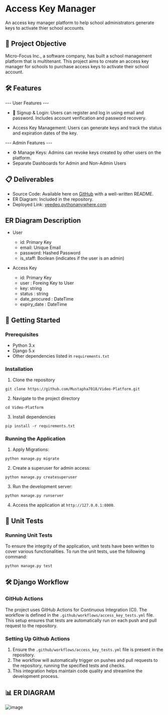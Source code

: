 # Access Key Manager
  An access key manager platform to help school administrators generate keys to activate thier school accounts.
## 🎯 Project Objective
Micro-Focus Inc., a software company, has built a school management platform that is multitenant. This project aims to create an access key manager for schools to purchase access keys to activate their school account.

## 🛠 Features
--- User Features ---
  - 🔑 Signup & Login: Users can register and log in using email and password. Includes account verification and password recovery.

  - Access Key Management: Users can generate keys and track the status and expiration dates of the key.

--- Admin Features ---
  - ⚙️ Manage Keys: Admins can revoke keys created by other users on the platform.
  - Separate Dashboards for Admin and Non-Admin Users

## 📋 Deliverables
- Source Code: Available  here on [GitHub](https://github.com/Mustapha7018/Video-Platform) with a well-written README.
- ER Diagram: Included in the repository.
- Deployed Link: [veedeo.pythonanywhere.com](https://veedeo.pythonanywhere.com/)

## ER Diagram Description
  - User

    - id: Primary Key
    - email: Unique Email
    - password: Hashed Password
    - is_staff: Boolean (indicates if the user is an admin)

  - Access Key
    - id: Primary Key
    - user : Foreing Key to User
    - key: string
    - status : string
    - date_procured : DateTime
    - expiry_date : DateTime

  
## 🚀 Getting Started
### Prerequisites
- Python 3.x
- Django 5.x
- Other dependencies listed in `requirements.txt`

### Installation
1. Clone the repository
```
git clone https://github.com/Mustapha7018/Video-Platform.git
```
2. Navigate to the project directory
```
cd Video-Platform
```
3. Install dependencies
```
pip install -r requirements.txt
```

### Running the Application
1. Apply Migrations:
```
python manage.py migrate
```
2. Create a superuser for admin access:
```
python manage.py createsuperuser
```
3. Run the development server:
```
python manage.py runserver
```
4. Access the application at `http://127.0.0.1:8000`.

## 🧪 Unit Tests
### Running Unit Tests
To ensure the integrity of the application, unit tests have been written to cover various functionalities. To run the unit tests, use the following command:
```
python manage.py test
```

## 🛠️ Django Workflow
### GitHub Actions
The project uses GitHub Actions for Continuous Integration (CI). The workflow is defined in the `.github/workflows/access_key_tests.yml` file. This setup ensures that tests are automatically run on each push and pull request to the repository.

### Setting Up Github Actions
1. Ensure the `.github/workflows/access_key_tests.yml` file is present in the repository.
2. The workflow will automatically trigger on pushes and pull requests to the repository, running the specified tests and checks.
3. This integration helps maintain code quality and streamline the development process.


## 📊 ER DIAGRAM
![image]()